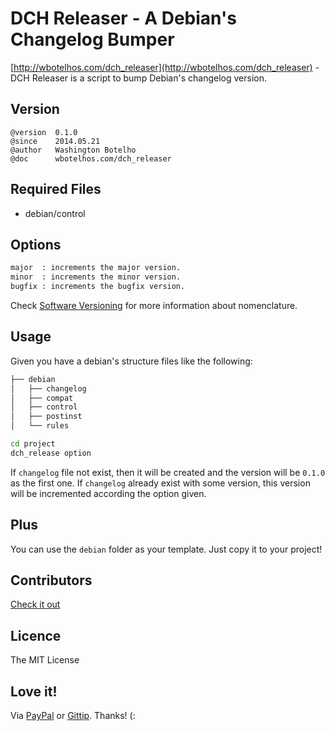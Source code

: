 # DCH Releaser - A Debian's Changelog Bumper

[http://wbotelhos.com/dch_releaser](http://wbotelhos.com/dch_releaser) - DCH Releaser is a script to bump Debian's changelog version.

## Version

```
@version  0.1.0
@since    2014.05.21
@author   Washington Botelho
@doc      wbotelhos.com/dch_releaser
```

## Required Files

+ debian/control

## Options

```bash
major  : increments the major version.
minor  : increments the minor version.
bugfix : increments the bugfix version.
```

Check [Software Versioning](http://en.wikipedia.org/wiki/Software_versioning) for more information about nomenclature.

## Usage

Given you have a debian's structure files like the following:

```bash
├── debian
│   ├── changelog
│   ├── compat
│   ├── control
│   ├── postinst
│   └── rules
```

```bash
cd project
dch_release option
```

If `changelog` file not exist, then it will be created and the version will be `0.1.0` as the first one.
If `changelog` already exist with some version, this version will be incremented according the option given.

## Plus

You can use the `debian` folder as your template. Just copy it to your project!

## Contributors

[Check it out](http://github.com/wbotelhos/dch_releaser/graphs/contributors)

## Licence

The MIT License

## Love it!

Via [PayPal](https://www.paypal.com/cgi-bin/webscr?cmd=_donations&business=X8HEP2878NDEG&item_name=DCH%20Releaser) or [Gittip](http://www.gittip.com/wbotelhos). Thanks! (:
